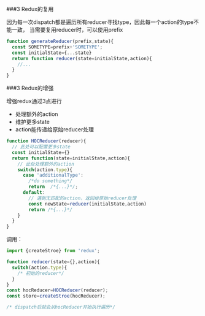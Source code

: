 ###3 Redux的复用

因为每一次dispatch都是遍历所有reducer寻找type，因此每一个action的type不能一致，
当需要复用reducer时，可以使用prefix
```js
function generateReducer(prefix,state){
  const SOMETYPE=prefix+'SOMETYPE';
  const initialState={...state}
  return function reducer(state=initialState,action){
    //...
  }
}
```

###3 Redux的增强

增强redux通过3点进行
* 处理额外的action
* 维护更多state
* action能传递给原始reducer处理

```js
function HOCReducer(reducer){
  // 此处可以配置更多state
  const initialState={}
  return function(state=initialState,action){
    // 此处处理额外的action
    switch(action.type){
      case 'additionalType':
        /*do something*/
        return  /*{...}*/;
      default:
        // 遇到无匹配的action，返回给原始reducer处理
        const newState=reducer(initialState,action)
        return /*{...}*/
    }
  }
}
```
调用：
```js
import {createStroe} from 'redux';

function reducer(state={},action){
  switch(action.type){
    /* 初始的reducer*/
  }
}
const hocReducer=HOCReducer(reducer);
const store=createStroe(hocReducer);

/* dispatch后就会从hocReducer开始执行遍历*/
```